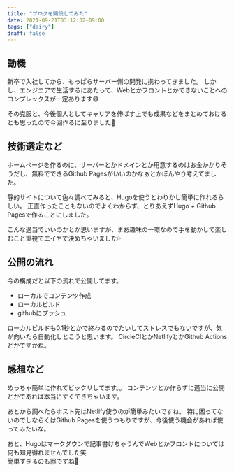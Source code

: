 ```yaml
---
title: "ブログを開設してみた"
date: 2021-09-21T03:12:32+09:00
tags: ["dairy"]
draft: false
---
```


## 動機

新卒で入社してから、もっぱらサーバー側の開発に携わってきました。
しかし、エンジニアで生活するにあたって、Webとかフロントとかできないことへのコンプレックスが一定あります😅

その克服と、今後個人としてキャリアを伸ばす上でも成果などをまとめておけるとも思ったので今回作るに至りました💪

## 技術選定など

ホームページを作るのに、サーバーとかドメインとか用意するのはお金かかりそうだし、無料でできるGithub Pagesがいいのかなぁとかぼんやり考えてました。

静的サイトについて色々調べてみると、Hugoを使うとわりかし簡単に作れるらしい。
正直作ったこともないのでよくわからず、とりあえずHugo + Github Pagesで作ることにしました。

こんな適当でいいのかとか思いますが、まあ趣味の一環なので手を動かして楽しむこと重視でエイヤで決めちゃいました💦

## 公開の流れ

今の構成だと以下の流れで公開してます。

 - ローカルでコンテンツ作成
 - ローカルビルド
 - githubにプッシュ

ローカルビルドも0.1秒とかで終わるのでたいしてストレスでもないですが、気が向いたら自動化しとこうと思います。
CircleCIとかNetlifyとかGithub Actionsとかですかね。

## 感想など

めっちゃ簡単に作れてビックリしてます。。
コンテンツとか作らずに適当に公開とかであれば本当にすぐできちゃいます。

あとから調べたらホスト先はNetlify使うのが簡単みたいですね。
特に困ってないのでしならくはGithub Pagesを使うつもりですが、今後使う機会があれば使ってみたいな。

あと、Hugoはマークダウンで記事書けちゃうんでWebとかフロントについては何も知見得れませんでした笑  
簡単すぎるのも罪ですね🤔
